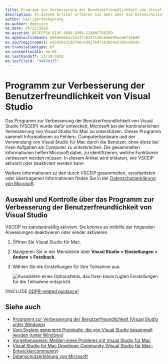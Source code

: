 ```yaml
---
title: Programm zur Verbesserung der Benutzerfreundlichkeit von Visual Studio
description: In diesem Artikel erfahren Sie mehr über die Datenschutzeinstellungen in Visual Studio für Mac.
author: heiligerdankgesang
ms.author: dominicn
ms.date: 05/22/2018
ms.assetid: 6F2ECF5A-E195-4890-8399-12A88C7D62FD
ms.openlocfilehash: 6668e0b61c541ffc0327120cb6e699ada6f1b690
ms.sourcegitcommit: ed26b6e313b766c4d92764c303954e2385c6693e
ms.translationtype: HT
ms.contentlocale: de-DE
ms.lasthandoff: 11/10/2020
ms.locfileid: "94434375"
---
```

# <a name="visual-studio-customer-experience-improvement-program"></a>Programm zur Verbesserung der Benutzerfreundlichkeit von Visual Studio

Das Programm zur Verbesserung der Benutzerfreundlichkeit von Visual Studio (VSCEIP) wurde dafür entwickelt, Microsoft bei der kontinuierlichen Verbesserung von Visual Studio für Mac zu unterstützen. Dieses Programm sammelt Informationen zu Fehlern, Computerhardware und der Verwendung von Visual Studio für Mac durch die Benutzer, ohne diese bei ihren Aufgaben am Computer zu unterbrechen. Die gesammelten Informationen helfen Microsoft dabei, zu identifizieren, welche Funktionen verbessert werden müssen. In diesem Artikel wird erläutert, wie VSCEIP aktiviert oder deaktiviert werden kann.

Weitere Informationen zu den durch VSCEIP gesammelten, verarbeiteten oder übertragenen Informationen finden Sie in der [Datenschutzerklärung von Microsoft](https://privacy.microsoft.com/privacystatement).

## <a name="choice-and-control-over-the-visual-studio-customer-experience-improvement-program"></a>Auswahl und Kontrolle über das Programm zur Verbesserung der Benutzerfreundlichkeit von Visual Studio

VSCEIP ist standardmäßig aktiviert. Sie können es mithilfe der folgenden Anweisungen deaktivieren oder wieder aktivieren.

1. Öffnen Sie Visual Studio für Mac.

1. Navigieren Sie in der Menüleiste über **Visual Studio > Einstellungen > Andere > Feedback**.

1. Wählen Sie die Einstellungen für Ihre Teilnahme aus:

    ![Auswählen eines Optionsfelds, das Ihren bevorzugten Einstellungen für die Teilnahme entspricht](media/visual-studio-experience-improvement-program-image1.png)

[!INCLUDE [GDPR-related guidance](../../docs/misc/includes/gdpr-hybrid-note.md)]

## <a name="see-also"></a>Siehe auch

* [Programm zur Verbesserung der Benutzerfreundlichkeit (Visual Studio unter Windows)](/visualstudio/ide/visual-studio-experience-improvement-program)
* [Vom System generierte Protokolle, die von Visual Studio gesammelt werden (unter Windows)](/visualstudio/ide/diagnostic-data-collection)
* [Vorgehensweise: Melden eines Problems mit Visual Studio für Mac](report-a-problem.md)
* [Visual Studio for Mac Developer Community (Visual Studio für Mac-Entwicklercommunity)](https://aka.ms/feedback/vsm-home)
* [Datenschutzerklärung von Microsoft](https://privacy.microsoft.com/privacystatement)

